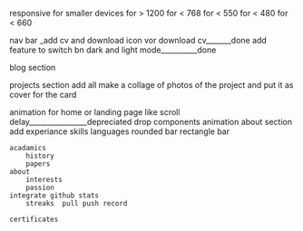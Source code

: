 responsive for smaller devices
    for > 1200
    for < 768
    for < 550
    for < 480
    for < 660

nav bar
    _add cv and download icon vor download cv_______done
    add feature to switch bn dark and light mode__________done

blog section

projects section
    add all
    make a collage of photos of the project and put it as cover for the card

animation for home or landing page
    like scroll delay________________depreciated
    drop components animation
about section
    add experiance
    skills
    languages
        rounded bar
        rectangle bar

    acadamics
        history
        papers
    about
        interests
        passion
    integrate github stats
        streaks  pull push record
        
    certificates

